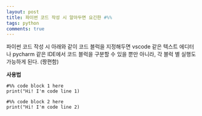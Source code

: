 ```yaml
---
layout: post
title: 파이썬 코드 작성 시 알아두면 요긴한 #%%
tags: python
comments: true
---
```


파이썬 코드 작성 시 아래와 같이 코드 블럭을 지정해두면 vscode 같은 텍스트 에디터나 pycharm 같은 IDE에서 코드 블럭을 구분할 수 있을 뿐만 아니라, 각 블럭 별 실행도 가능하게 된다. (짱편함)

**사용법**

```
#%% code block 1 here
print("Hi! I'm code line 1)

#%% code block 2 here
print("Hi! I'm code line 2)
```
